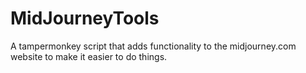 # MidJourneyTools
A tampermonkey script that adds functionality to the midjourney.com website to make it easier to do things.
